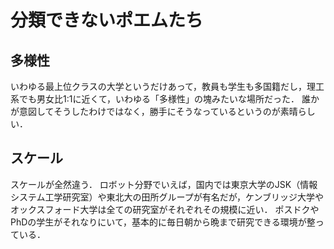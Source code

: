 
# 分類できないポエムたち

## 多様性

いわゆる最上位クラスの大学というだけあって，教員も学生も多国籍だし，理工系でも男女比1:1に近くて，いわゆる「多様性」の塊みたいな場所だった．
誰かが意図してそうしたわけではなく，勝手にそうなっているというのが素晴らしい．

## スケール

スケールが全然違う．
ロボット分野でいえば，国内では東京大学のJSK（情報システム工学研究室）や東北大の田所グループが有名だが，ケンブリッジ大学やオックスフォード大学は全ての研究室がそれぞれその規模に近い．
ポスドクやPhDの学生がそれなりにいて，基本的に毎日朝から晩まで研究できる環境が整っている．




